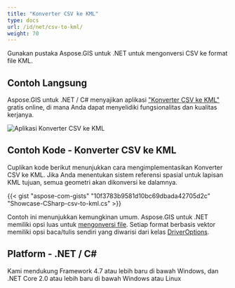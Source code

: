 ```yaml
---
title: "Konverter CSV ke KML"
type: docs
url: /id/net/csv-to-kml/
weight: 70
---
```


Gunakan pustaka Aspose.GIS untuk .NET untuk mengonversi CSV ke format file KML.

## **Contoh Langsung**

Aspose.GIS untuk .NET / C# menyajikan aplikasi ["Konverter CSV ke KML"](https://products.aspose.app/gis/conversion/csv-to-kml) gratis online, di mana Anda dapat menyelidiki fungsionalitas dan kualitas kerjanya.

![Aplikasi Konverter CSV ke KML](conversion.png)

## **Contoh Kode - Konverter CSV ke KML**

Cuplikan kode berikut menunjukkan cara mengimplementasikan Konverter CSV ke KML. Jika Anda menentukan sistem referensi spasial untuk lapisan KML tujuan, semua geometri akan dikonversi ke dalamnya. 

{{< gist "aspose-com-gists" "10f3783b9581d10bc69dbada42705d2c" "Showcase-CSharp-csv-to-kml.cs" >}}

Contoh ini menunjukkan kemungkinan umum. Aspose.GIS untuk .NET memiliki opsi luas untuk [mengonversi file](https://docs.aspose.com/gis/net/vector-layers/). Setiap format berbasis vektor memiliki opsi baca/tulis sendiri yang diwarisi dari kelas [DriverOptions](https://reference.aspose.com/gis/net/aspose.gis/driveroptions).

## **Platform - .NET / C#**

Kami mendukung Framework 4.7 atau lebih baru di bawah Windows, dan .NET Core 2.0 atau lebih baru di bawah Windows atau Linux
